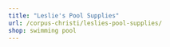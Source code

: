 ```yaml
---
title: "Leslie's Pool Supplies"
url: /corpus-christi/leslies-pool-supplies/
shop: swimming pool
---
```

